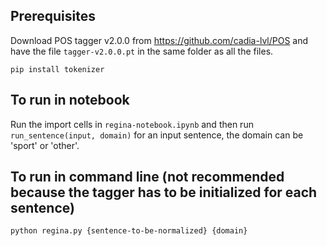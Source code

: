 ## Prerequisites

Download POS tagger v2.0.0 from https://github.com/cadia-lvl/POS and have the file `tagger-v2.0.0.pt` in the same folder as all the files.

`pip install tokenizer`

## To run in notebook

Run the import cells in `regina-notebook.ipynb` and then run `run_sentence(input, domain)` for an input sentence, the domain can be 'sport' or 'other'.

## To run in command line (not recommended because the tagger has to be initialized for each sentence)

`python regina.py {sentence-to-be-normalized} {domain}`
